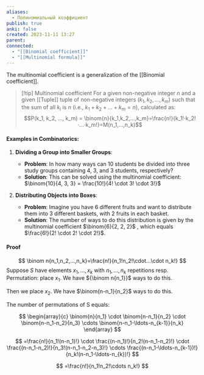 ```yaml
---
aliases:
  - Полиномиальный коэффициент
publish: true
anki: false
created: 2023-11-11 13:27
parent: 
connected:
  - "[[Binomial coefficient]]"
  - "[[Multinomial formula]]"
---
```

The multinomial coefficient is a generalization of the [[Binomial coefficient]].

> [!tip] Multinomial coefficient
For a given non-negative integer $n$ and a given [[Tuple]] tuple of non-negative integers $(k_1,k_2,…,k_m)$ such that the sum of all $k_i$​ is $n$ (i.e., $k_1+k_2+…+k_m=n$),  calculated as:
$$P(k_1, k_2, ..., k_m) =  \binom{n}{k_1,k_2,…,k_m}=\frac{n!}{k_1!⋅k_2!⋅…⋅k_m!}​=M(n_1,...,n_k)$$

#### Examples in Combinatorics:

1. **Dividing a Group into Smaller Groups**:
   - **Problem**: In how many ways can 10 students be divided into three study groups containing 4, 3, and 3 students, respectively?
   - **Solution**: This can be solved using the multinomial coefficient: 
$\binom{10}{4, 3, 3} = \frac{10!}{4! \cdot 3! \cdot 3!}$

2. **Distributing Objects into Boxes**:
   - **Problem**: Imagine you have 6 different fruits and want to distribute them into 3 different baskets, with 2 fruits in each basket.
   - **Solution**: The number of ways to do this distribution is given by the multinomial coefficient  $\binom{6}{2, 2, 2}$ , which equals  $\frac{6!}{2! \cdot 2! \cdot 2!}$.


#### Proof

$$
\binom n{n_1,n_2,...,n_k}=\frac{n!}{n_1!n_2!\cdot...\cdot n_k!}
$$
 Suppose $S$ have elements $x_1,\ldots,x_k$ with $n_1,\ldots,n_k$ repetitions resp. Permutation: place $x_{1}.$ We have ${\binom n{n_1}}$ ways to do this.

 Then we place $x_2.$ We have $\binom{n-n_1}{n_2}$  ways to do this.

The number of permutations of S equals:

$$
\begin{array}{c}
\binom{n}{n_1} \cdot \binom{n-n_1}{n_2} \cdot \binom{n-n_1-n_2}{n_3} \cdots \binom{n-n_1-\ldots-n_{k-1}}{n_k}
\end{array}
$$

$$
=\frac{n!}{n_1!(n-n_1)!} \cdot \frac{(n-n_1)!}{n_2!(n-n_1-n_2)!} \cdot \frac{(n-n_1-n_2)!}{n_3!(n-n_1-n_2-n_3)!} \cdots \frac{(n-n_1-\ldots-n_{k-1})!}{n_k!(n-n_1-\ldots-n_{k})!}
$$

$$
=\frac{n!}{n_1!n_2!\cdots n_k!}
$$



